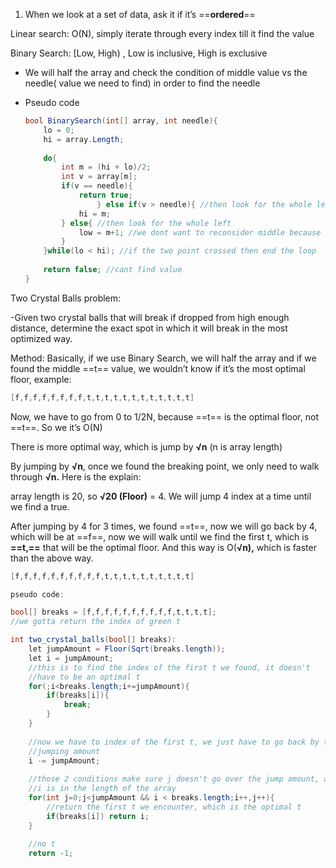 1. When we look at a set of data, ask it if it’s ==**ordered**==

Linear search: O(N), simply iterate through every index till it find the value

  

Binary Search: [Low, High) , Low is inclusive, High is exclusive

- We will half the array and check the condition of middle value vs the needle( value we need to find) in order to find the needle
- Pseudo code
    
    ```C#
    bool BinarySearch(int[] array, int needle){
    	lo = 0;
    	hi = array.Length;
    	
    	do{
    		int m = (hi + lo)/2;
    		int v = array[m];
    		if(v == needle){
    			return true;
    				} else if(v > needle){ //then look for the whole left
    			hi = m;
    		} else{ //then look for the whole left
    			low = m+1; //we dont want to reconsider middle because its already not equal
    		}
    	}while(lo < hi); //if the two point crossed then end the loop
    	
    	return false; //cant find value
    }
    ```
    

  

Two Crystal Balls problem:

-Given two crystal balls that will break if dropped from high enough distance, determine the exact spot in which it will break in the most optimized way.

Method: Basically, if we use Binary Search, we will half the array and if we found the middle ==t== value, we wouldn’t know if it’s the most optimal floor, example:

```C#
[f,f,f,f,f,f,f,f,t,t,t,t,t,t,t,t,t,t,t,t]
```

Now, we have to go from 0 to 1/2N, because ==t== is the optimal floor, not ==t==. So we it’s O(N)

There is more optimal way, which is jump by **√n** (n is array length)

By jumping by **√n**, once we found the breaking point, we only need to walk through **√n.** Here is the explain:

array length is 20, so **√20 (Floor)** = 4. We will jump 4 index at a time until we find a true.

After jumping by 4 for 3 times, we found ==t==, now we will go back by 4, which will be at ==f==, now we will walk until we find the first t, which is **==t,==** that will be the optimal floor. And this way is O(**√n),** which is faster than the above way.

```C#
[f,f,f,f,f,f,f,f,f,f,t,t,t,t,t,t,t,t,t,t]
```

  

```C#
pseudo code:

bool[] breaks = [f,f,f,f,f,f,f,f,f,f,t,t,t,t];
//we gotta return the index of green t

int two_crystal_balls(bool[] breaks):
	let jumpAmount = Floor(Sqrt(breaks.length));
	let i = jumpAmount;
	//this is to find the index of the first t we found, it doesn't 
	//have to be an optimal t
	for(;i<breaks.length;i+=jumpAmount){    
		if(breaks[i]){
			break;
		}
	}
	
	//now we have to index of the first t, we just have to go back by the 
	//jumping amount
	i -= jumpAmount;
	
	//those 2 conditions make sure j doesn't go over the jump amount, as well as
	//i is in the length of the array
	for(int j=0;j<jumpAmount && i < breaks.length;i++,j++){
		//return the first t we encounter, which is the optimal t
		if(breaks[i]) return i;
	}
	
	//no t
	return -1;
```